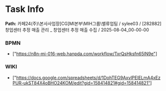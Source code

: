 # Task Info

**Path:** 카페24(주)\본사사업장\[CG]MI본부\MIH그룹\밸류업팀 / sylee03 / [282882] 창업센터 추정 매출 관리 _ 창업센터 추정 매출 수집 / 2025-08-04_00-00-00

### BPMN
- ["https://n8n-mi-016-web.hanpda.com/workflow/TxrQsHksfn65lN9e"]

### WIKI
- ["https://docs.google.com/spreadsheets/d/1DohTEG9AxvlPEIELmA4xEzPUR-ukST84X4oBHO24KOM/edit?gid=158414821#gid=158414821"]

